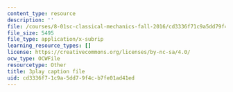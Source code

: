 ```yaml
---
content_type: resource
description: ''
file: /courses/8-01sc-classical-mechanics-fall-2016/cd3336f71c9a5dd79f4cb7fe01ad41ed_CcJoqITNvh0.vtt
file_size: 5495
file_type: application/x-subrip
learning_resource_types: []
license: https://creativecommons.org/licenses/by-nc-sa/4.0/
ocw_type: OCWFile
resourcetype: Other
title: 3play caption file
uid: cd3336f7-1c9a-5dd7-9f4c-b7fe01ad41ed
---
```


